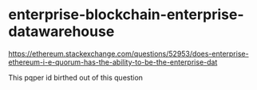 # enterprise-blockchain-enterprise-datawarehouse
https://ethereum.stackexchange.com/questions/52953/does-enterprise-ethereum-i-e-quorum-has-the-ability-to-be-the-enterprise-dat

This pqper id birthed out of this question
